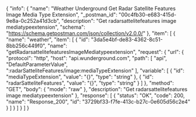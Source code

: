 {
  "info": {
    "name": "Weather Underground Get Radar Satellite Features Image Media Type Extension",
    "_postman_id": "00c4fb30-e683-415d-9e8a-0c252a41d3cb",
    "description": "Get radarsattelitefeatures image mediatypeextension",
    "schema": "https://schema.getpostman.com/json/collection/v2.0.0/"
  },
  "item": [
    {
      "name": "weather",
      "item": [
        {
          "id": "3da5e4bf-de83-4362-8c51-8bb256c449f0",
          "name": "getRadarsattelitefeaturesImageMediatypeextension",
          "request": {
            "url": {
              "protocol": "http",
              "host": "api.wunderground.com",
              "path": [
                "api",
                "DefaultParameterValue",
                ":radarSatteliteFeatures/image:mediaTypeExtension"
              ],
              "variable": [
                {
                  "id": "mediaTypeExtension",
                  "value": "{}",
                  "type": "string"
                },
                {
                  "id": "radarSatteliteFeatures",
                  "value": "{}",
                  "type": "string"
                }
              ]
            },
            "method": "GET",
            "body": {
              "mode": "raw"
            },
            "description": "Get radarsattelitefeatures image mediatypeextension"
          },
          "response": [
            {
              "status": "OK",
              "code": 200,
              "name": "Response_200",
              "id": "3729bf33-f7fe-413c-b27c-0e605d56c2e4"
            }
          ]
        }
      ]
    }
  ]
}
